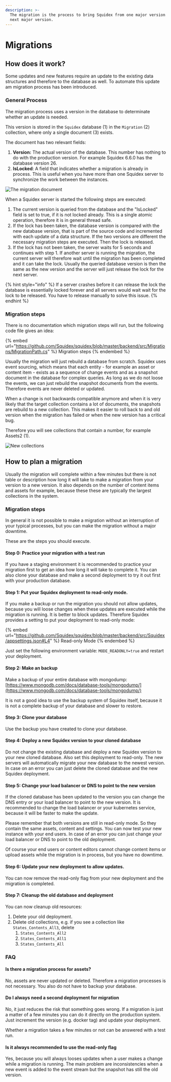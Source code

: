 ```yaml
---
description: >-
  The migration is the process to bring Squidex from one major version to the
  next major version.
---
```


# Migrations

## How does it work?

Some updates and new features require an update to the existing data structures and therefore to the database as well. To automate this update am migration process has been introduced.

### General Process

The migration process uses a version in the database to determinate whether an update is needed.

This version is stored in the `Squidex` database (1) in the `Migration` (2) collection, where only a single document (3) exists.

The document has two relevant fields:

1. **Version:** The actual version of the database. This number has nothing to do with the production version. For example Squidex 6.6.0 has the database version 26.
2. **IsLocked**: A field that indicates whether a migration is already in process. This is useful when you have more than one Squidex server to synchronize the work between the instances.

![The migration document](<../../.gitbook/assets/image (83).png>)

When a Squidex server is started the following steps are executed:

1. The current version is queried from the database and the "IsLocked" field is set to true, if it is not locked already. This is a single atomic operation, therefore it is in general thread safe.
2. If the lock has been taken, the database version is compared with the new database version, that is part of the source code and incremented with each update of a data structure. If the two versions are different the necessary migration steps are executed. Then the lock is released.
3. If the lock has not been taken, the server waits for 5 seconds and continues with step 1. If another server is running the migration, the current server will therefore wait until the migration has been completed and it can take the lock. Usually the queried database version is then the same as the new version and the server will just release the lock for the next server.

{% hint style="info" %}
If a server crashes before it can release the lock the database is essentially locked forever and all servers would wait wait for the lock to be released. You have to release manually to solve this issue.
{% endhint %}

### Migration steps

There is no documentation which migration steps will run, but the following code file gives an idea:

{% embed url="https://github.com/Squidex/squidex/blob/master/backend/src/Migrations/MigrationPath.cs" %}
Migration steps
{% endembed %}

Usually the migration will just rebuild a database from scratch. Squidex uses event sourcing, which means that each entity - for example an asset or content item - exists as a sequence of change events and as a snapshot document in the database for complex queries. As long as we do not loose the events, we can just rebuild the snapshot documents from the events. Therefore events are never deleted or updated.

When a change is not backwards compatible anymore and when it is very likely that the target collection contains a lot of documents, the snapshots are rebuild to a new collection. This makes it easier to roll back to and old version when the migration has failed or when the new version has a critical bug.

Therefore you will see collections that contain a number, for example Assets2 (1).

![New collections](<../../.gitbook/assets/image (75) (1).png>)

## How to plan a migration

Usually the migration will complete within a few minutes but there is not table or description how long it will take to make a migration from your version to a new version. It also depends on the number of content items and assets for example, because these these are typically the largest collections in the system.

### Migration steps

In general it is not possible to make a migration without an interruption of your typical processes, but you can make the migration without a major downtime.

These are the steps you should execute.

#### Step 0: Practice your migration with a test run

If you have a staging environment it is recommended to practice your migration first to get an idea how long it will take to complete it. You can also clone your database and make a second deployment to try it out first with your production database.

#### Step 1: Put your Squidex deployment to read-only mode.

If you make a backup or run the migration you should not allow updates, because you will loose changes when these updates are executed while the migration is running. It is better to block updates. Therefore Squidex provides a setting to put your deployment to read-only mode:

{% embed url="https://github.com/Squidex/squidex/blob/master/backend/src/Squidex/appsettings.json#L4" %}
Read-only Mode
{% endembed %}

Just set the following environment variable: `MODE_READONLY=true` and restart your deployment.

#### Step 2: Make an backup

Make a backup of your entire database with mongodump: [https://www.mongodb.com/docs/database-tools/mongodump/](https://www.mongodb.com/docs/database-tools/mongodump/)

It is not a good idea to use the backup system of Squidex itself, because it is not a complete backup of your database and slower to restore.

#### Step 3: Clone your database

Use the backup you have created to clone your database.&#x20;

#### Step 4: Deploy a new Squidex version to your cloned database

Do not change the existing database and deploy a new Squidex version to your new cloned database. Also set this deployment to read-only. The new servers will automatically migrate your new database to the newest version. In case on an error you can just delete the cloned database and the new Squidex deployment.

#### Step 5: Change your load balancer or DNS to point to the new version

If the cloned database has been updated to the version you can change the DNS entry or your load balancer to point to the new version. It is recommended to change the load balancer or your kubernetes service, because it will be faster to make the update.

Please remember that both versions are still in read-only mode. So they contain the same assets, content and settings. You can now test your new instance with your end users. In case of an error you can just change your load balancer or DNS to point to the old deployment.

Of course your end users or content editors cannot change content items or upload assets while the migration is in process, but you have no downtime.

#### Step 6: Update your new deployment to allow updates.

You can now remove the read-only flag from your new deployment and the migration is completed.

#### Step 7: Cleanup the old database and deployment

You can now cleanup old resources:

1. Delete your old deployment.
2. Delete old collections, e.g. if you see a collection like `States_Contents_All3`, delete
   1. `States_Contents_All2`
   2. `States_Contents_All1`
   3. `States_Contents_All`

### FAQ

#### Is there a migration process for assets?

No, assets are never updated or deleted. Therefore a migration processes is not necessary. You also do not have to backup your database.

#### Do I always need a second deployment for migration

No, it just reduces the risk that something goes wrong. If a migration is just a matter of a few minutes you can do it directly on the production system. Just increment the version (e.g. docker tag) and update your deployment.&#x20;

Whether a migration takes a few minutes or not can be answered with a test run.

#### Is it always recommended to use the read-only flag

Yes, because you will always looses updates when a user makes a change while a migration is running. The main problem are inconsistencies when a new event is added to the event stream but the snapshot has still the old version.

